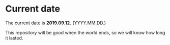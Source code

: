 # Current date

The current date is **2019.09.12.** (YYYY.MM.DD.)

This repository will be good when the world ends, so we will know how long it lasted.